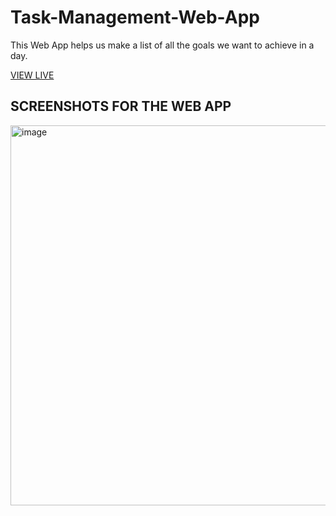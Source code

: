 # Task-Management-Web-App
This Web App helps us make a list of all the goals we want to achieve in a day.

[VIEW LIVE ](https://tanushka11.github.io/Task-Management-Web-App/)

## SCREENSHOTS FOR THE WEB APP ##

<img width="608" alt="image" src="https://user-images.githubusercontent.com/90191834/159550558-278745ba-054f-4b78-884f-b4f4f37fcd0f.png">
